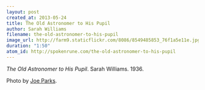 ```yaml
---
layout: post
created_at: 2013-05-24
title: The Old Astronomer to His Pupil
author: Sarah Williams
filename: the-old-astronomer-to-his-pupil
image_url: http://farm9.staticflickr.com/8086/8549485853_76f1a5e11e.jpg
duration: "1:50"
atom_id: http://spokenrune.com/the-old-astronomer-to-his-pupil
---
```


_The Old Astronomer to His Pupil_.  Sarah Williams.  1936.

Photo by [Joe Parks](http://www.flickr.com/photos/parksjd/8549485853/).
